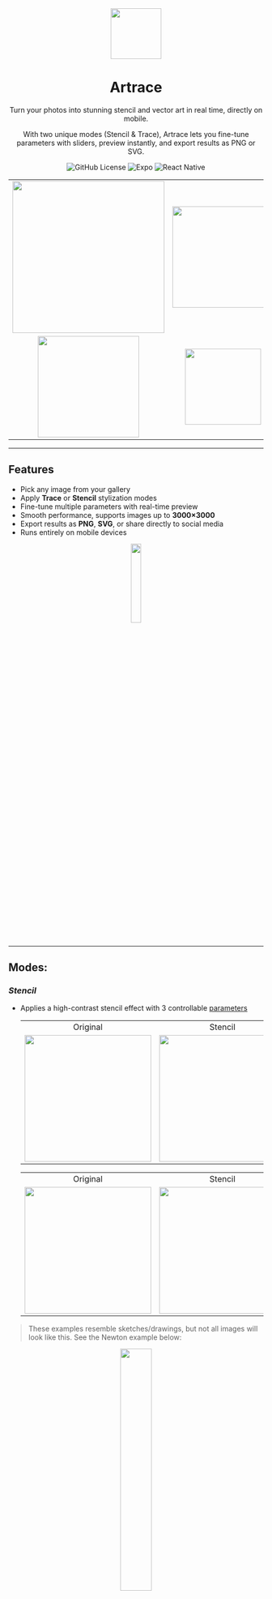 <div align="center">
<img src="examples/icon.png" width="100">

# Artrace
Turn your photos into stunning stencil and vector art in real time, directly on mobile.

With two unique modes (Stencil & Trace), Artrace lets you fine-tune parameters with sliders, preview instantly, and export results as PNG or SVG.

![GitHub License](https://img.shields.io/github/license/Noggurix/Artrace?style=flat-square&color=%23000630) ![Expo](https://img.shields.io/badge/Expo-000020?logo=expo) ![React Native](https://img.shields.io/badge/React_Native-20232A?logo=react&logoColor=61DAFB) 

<table>
   <tr>
      <td align="center"><img src="examples/example1.png" width="300"></td>
      <td align="center"><img src="examples/example4.png" width="200"></td>
      <td align="center"><img src="examples/example5.png" width="300"></td>
   </tr>
   <tr>
      <td align="center"><img src="examples/example6.png" width="200"></td>
      <td align="center"><img src="examples/example7.png" width="150"></td>
      <td align="center"><img src="examples/exampleRealPhoto.png" width="200"></td>
   </tr>
</table>
</div>

---

## Features
- Pick any image from your gallery 
- Apply **Trace** or **Stencil** stylization modes
- Fine-tune multiple parameters with real-time preview  
- Smooth performance, supports images up to **3000×3000**
- Export results as **PNG**, **SVG**, or share directly to social media
- Runs entirely on mobile devices

<p align="center">
<img src="examples/videoExample.gif" width="20%">
</p>

---
## Modes:
### *Stencil*
- Applies a high-contrast stencil effect with 3 controllable [parameters](#stencil-parameters)

   <table>
   <tr>
      <td align="center">Original</td>
      <td align="center">Stencil</td>
   </tr>
   <tr>
      <td><img src="examples/exampleVanGoghNormal.jpg" height="250"></td>
      <td><img src="examples/exampleVanGoghStencil.png" height="250"></td>
   </tr>
   </table>

   <table>
   <tr>
      <td align="center">Original</td>
      <td align="center">Stencil</td>
   </tr>
   <tr>
      <td><img src="examples/exampleMichaelKaiserNormal.jpg" height="250"></td>
      <td><img src="examples/exampleMichaelKaiserStencil.png" height="250"></td>
   </tr>
   </table>


> These examples resemble sketches/drawings, but not all images will look like this. See the Newton example below:


<p align="center">
<img src="examples/example2.png" width="35%">
</p>

> The corner appear darker due to high black levels. You may want to remove or brighten the background first if you want more focus on the main subject.
---

### *Trace*
Vectorize images with 13 [parameters](#trace-parameters) for fine-grained control

   <table>
   <tr>
      <td align="center">Original</td>
      <td align="center">Trace</td>
   </tr>
   <tr>
      <td align="center"><img src="examples/exampleTrace1.jpg" height="250"></td>
      <td align="center"><img src="examples/exampleTrace2.png" height="250"></td>
   </tr>
   </table>

**Resizing images**:
- Export as SVG and resize without loss of quality, since SVG is vector-based

   <table>
   <tr>
      <td align="center">Original</td>
      <td align="center">Trace</td>
   </tr>
   <tr>
      <td align="center"><img src="examples/exampleCarOriginal.jpg" height="300"><br>Original Image 1836 x 4080</td>
      <td align="center"><img src="examples/exampleCarTraced.png" height="300"><br>Vectorized image resized to 4788 x 10710</td> 
   </tr>
   </table>

**Improving hand-drawn lines:**
- Artrace can also **improve hand-drawn lines**, making them more vivid by using Trace mode followed by Stencil Mode. See below:

   <table>
   <tr>
      <td align="center">1. Take an image of a drawing</td>
      <td align="center">2. Improve the trace with Trace Mode</td>
      <td align="center">3. Apply the stencil in Stencil Mode to darken the trace</td>
   </tr>
   <tr>
      <td align="center"><img src="examples/exampleDrawingImproved1.jpg" height="250"></td>
      <td align="center"><img src="examples/exampleDrawingImproved2.png" height="250"></td>
      <td align="center"><img src="examples/exampleDrawingImproved3.png" height="250"></td>
   </tr>
   </table>

---
## Parameters Technical Details
- Below is a technical overview of the adjustable parameters. If you want to see more about the library used for trace mode, see **[ImageTracer.js](https://github.com/jankovicsandras/imagetracerjs)**.

   ### Stencil Parameters
   | Parameter | Default | Range | Type | Description |
   |-----------|---------|-------|------|-------------|
   | **Intensity** | 128 | 0 → 255 | int | Controls the intensity of the stencil morphology |
   | **Stroke Width** | 0 | 0 → 10 | float | Width of the stencil stroke |
   | **Erosion** | 0 | 0 → 10 | int | Amount of white that will be expanded |

   <br>

   ### Trace Parameters
   | Parameter | Default | Range | Type | Description | Example |
   |-----------|---------|-------|------|-------------|---|
   | **ltres** | 1 | 0 → 10 | float | Threshold for straight line approximation. Lower = more fidelity, Higher = smoother. | <img src="examples/ltresExample.png">
   | **qtres** | 1 | 0 → 10 | float | Threshold for quadratic curves. Lower = more fidelity, Higher = smoother. | <img src="examples/qtresExample.png">
   | **pathomit** | 8 | 0 → 200 | int | Discards paths smaller than this to reduce noise. |
   | **rightangleenhance** | true | true/false | boolean | Forces corners near 90° to be sharper. |
   | **colorsampling** | 2 | 0, 1, 2 | number | Sampling method: 0 = disabled, 1 = random, 2 = deterministic. |
   | **numberofcolors** | 16 | 0 → 256 | int | Max number of colors if no palette defined. |
   | **mincolorratio** | 0 | 0 → 1 | float | Ignores colors with fewer pixels than (total * ratio). |
   | **colorquantcycles** | 3 | 1 → 10 | int | Repeats quantization cycles for better palette. |
   | **strokewidth** | 1 | 0 → 5 | float | Width of SVG stroke paths. |
   | **linefilter** | false | true/false | boolean | Removes small lines/artifacts (post-process). |
   | **roundcoords** | 1 | 0 → 9 | int | Decimal precision for coordinates. |
   | **blurradius** | 0 | 0 → 5 | int | Selective Gaussian blur before tracing. |
   | **blurdelta** | 20 | 0 → 100 | int | Threshold that controls where blur is applied. |

---
### Roadmap
- [ ] Add more artistic modes (Sketch, Anime, Pixel Art...)
- [ ] Add an online gallery where users can post their arts
- [ ] Publish to Google Play / App Store

### Local Development

###### Prerequisites:
- [Node](https://nodejs.org/) v20.19+
- [Expo SDK](https://docs.expo.dev/versions/latest/) v54.0.7+

#### Setup
1. **Clone the repository**
   ```bash
   git clone https://github.com/Noggurix/Artrace.git
   cd artrace
   ```
2. **Install dependencies**
   ```bash
   npm install 
   ```
3. **Start the expo dev server**
   ```bash
   npx expo start -c
   ```

---

### Contributing
- I'd be extremely grateful for contributions, open a Pull Request or contact me if you'd like to help.

---
### License
- This project is licensed under the Apache 2.0 License - see [LICENSE](./LICENSE) for details.
